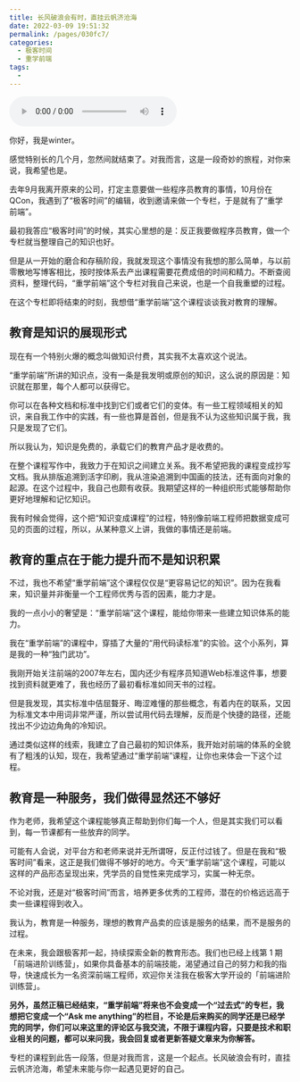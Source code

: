 ```yaml
---
title: 长风破浪会有时，直挂云帆济沧海
date: 2022-03-09 19:51:32
permalink: /pages/030fc7/
categories:
  - 极客时间
  - 重学前端
tags:
  - 
---
```

<audio title="尾声.长风破浪会有时，直挂云帆济沧海" src="https://static001.geekbang.org/resource/audio/b5/64/b5846866f7f889a44d632180a4532964.mp3" controls="controls"></audio> 
<p>你好，我是winter。</p><p>感觉特别长的几个月，忽然间就结束了。对我而言，这是一段奇妙的旅程，对你来说，我希望也是。</p><p>去年9月我离开原来的公司，打定主意要做一些程序员教育的事情，10月份在QCon，我遇到了“极客时间”的编辑，收到邀请来做一个专栏，于是就有了“重学前端”。</p><p>最初我答应“极客时间”的时候，其实心里想的是：反正我要做程序员教育，做一个专栏就当整理自己的知识也好。</p><p>但是从一开始的磨合和存稿阶段，我就发现这个事情没有我想的那么简单，与以前零散地写博客相比，按时按体系去产出课程需要花费成倍的时间和精力。不断查阅资料，整理代码，“重学前端”这个专栏对我自己来说，也是一个自我重塑的过程。</p><p>在这个专栏即将结束的时刻，我想借“重学前端”这个课程谈谈我对教育的理解。</p><h2>教育是知识的展现形式</h2><p>现在有一个特别火爆的概念叫做知识付费，其实我不太喜欢这个说法。</p><p>“重学前端”所讲的知识点，没有一条是我发明或原创的知识，这么说的原因是：知识就在那里，每个人都可以获得它。</p><p>你可以在各种文档和标准中找到它们或者它们的变体。有一些工程领域相关的知识，来自我工作中的实践，有一些也算是首创，但是我不认为这些知识属于我，我只是发现了它们。</p><!-- [[[read_end]]] --><p>所以我认为，知识是免费的，承载它们的教育产品才是收费的。</p><p>在整个课程写作中，我致力于在知识之间建立关系。我不希望把我的课程变成抄写文档。我从排版追溯到活字印刷，我从渲染追溯到中国画的技法，还有面向对象的起源。在这个过程中，我自己也颇有收获。我期望这样的一种组织形式能够帮助你更好地理解和记忆知识。</p><p>我有时候会觉得，这个把“知识变成课程”的过程，特别像前端工程师把数据变成可见的页面的过程，所以，从某种意义上讲，我做的事情还是前端。</p><h2>教育的重点在于能力提升而不是知识积累</h2><p>不过，我也不希望“重学前端”这个课程仅仅是“更容易记忆的知识”。因为在我看来，知识量并非衡量一个工程师优秀与否的因素，能力才是。</p><p>我的一点小小的奢望是：“重学前端”这个课程，能给你带来一些建立知识体系的能力。</p><p>我在“重学前端”的课程中，穿插了大量的“用代码读标准”的实验。这个小系列，算是我的一种“独门武功”。</p><p>我刚开始关注前端的2007年左右，国内还少有程序员知道Web标准这件事，想要找到资料就更难了，我也经历了最初看标准如同天书的过程。</p><p>但是我发现，其实标准中佶屈聱牙、晦涩难懂的那些概念，有着内在的联系，又因为标准文本中用词非常严谨，所以尝试用代码去理解，反而是个快捷的路径，还能找出不少边边角角的冷知识。</p><p>通过类似这样的线索，我建立了自己最初的知识体系，我开始对前端的体系的全貌有了粗浅的认知，现在，我希望通过“重学前端”课程，让你也来体会一下这个过程。</p><h2>教育是一种服务，我们做得显然还不够好</h2><p>作为老师，我希望这个课程能够真正帮助到你们每一个人，但是其实我们可以看到，每一节课都有一些放弃的同学。</p><p>可能有人会说，对平台方和老师来说并无所谓呀，反正付过钱了。但是在我和“极客时间”看来，这正是我们做得不够好的地方。今天“重学前端”这个课程，可能以这样的产品形态呈现出来，凭学员的自觉性来完成学习，实属一种无奈。</p><p>不论对我，还是对“极客时间”而言，培养更多优秀的工程师，潜在的价格远远高于卖一些课程得到收入。</p><p>我认为，教育是一种服务，理想的教育产品卖的应该是服务的结果，而不是服务的过程。</p><p>在未来，我会跟极客邦一起，持续探索全新的教育形态。我们也已经上线第 1 期「前端进阶训练营」，如果你具备基本的前端技能，渴望通过自己的努力和我的指导，快速成长为一名资深前端工程师，欢迎你关注我在极客大学开设的「前端进阶训练营」。</p><p><strong>另外，虽然正稿已经结束，“重学前端”将来也不会变成一个“过去式”的专栏，我想把它变成一个“Ask me anything”的栏目，不论是后来购买的同学还是已经学完的同学，你们可以来这里的评论区与我交流，不限于课程内容，只要是技术和职业相关的问题，都可以来问我，我会回复或者更新答疑文章来为你解答。</strong></p><p>专栏的课程到此告一段落，但是对我而言，这是一个起点。长风破浪会有时，直挂云帆济沧海，希望未来能与你一起遇见更好的自己。</p><p><a href="https://jinshuju.net/f/AWd190"><img src="https://static001.geekbang.org/resource/image/e3/4d/e3c15e5e99a6c532b4e0027c5669b74d.jpg" alt=""></a></p>